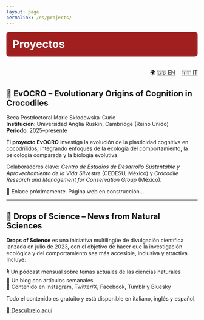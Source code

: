 ```yaml
---
layout: page
permalink: /es/projects/
---
```


<div style="background-color:#a02020; padding:1rem; border-radius:8px; text-align:left; margin-bottom: 2rem;">
  <h1 style="margin: 0; font-size: 2em; color:white;">Proyectos</h1>
</div>

<div style="text-align:right; margin-bottom: 1rem;">
  🌍 <a href="/projects/" style="margin-right: 1em;">🇬🇧 EN</a>
  <a href="/it/projects/">🇮🇹 IT</a>
</div>

## 🐊 EvOCRO – Evolutionary Origins of Cognition in Crocodiles

Beca Postdoctoral Marie Skłodowska-Curie  
**Institución**: Universidad Anglia Ruskin, Cambridge (Reino Unido)  
**Periodo**: 2025–presente  

El **proyecto EvOCRO** investiga la evolución de la plasticidad cognitiva en cocodrílidos, integrando enfoques de la ecología del comportamiento, la psicología comparada y la biología evolutiva.

Colaboradores clave: *Centro de Estudios de Desarrollo Sustentable y Aprovechamiento de la Vida Silvestre* (CEDESU, México) y *Crocodile Research and Management for Conservation Group* (México).

🔗 Enlace próximamente. Página web en construcción...

---

## 📢 Drops of Science – News from Natural Sciences

**Drops of Science** es una iniciativa multilingüe de divulgación científica lanzada en julio de 2023, con el objetivo de hacer que la investigación ecológica y del comportamiento sea más accesible, inclusiva y atractiva. Incluye:

🎙️ Un pódcast mensual sobre temas actuales de las ciencias naturales  
📝 Un blog con artículos semanales  
📱 Contenido en Instagram, Twitter/X, Facebook, Tumblr y Bluesky  

Todo el contenido es gratuito y está disponible en italiano, inglés y español.

[🔗 Descúbrelo aquí](https://linktr.ee/dropsofscienceofficial)
